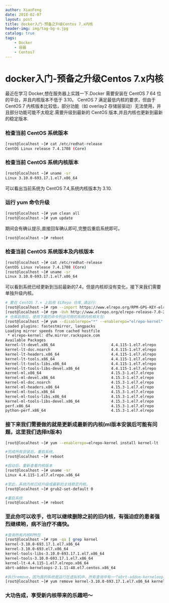 ```yaml
---
author: XiaoFeng
date: 2018-02-07
layout: post
title: docker入门-预备之升级Centos 7.x内核
header-img: img/tag-bg-o.jpg
catalog: true
tags:
    - Docker
    - 容器
    - Centos7
---
```


# docker入门-预备之升级Centos 7.x内核
最近在学习 Docker,想在服务器上实践一下.Docker 需要安装在 CentOS 7 64 位的平台，并且内核版本不低于 3.10。 CentOS 7 满足最低内核的要求，但由于 CentOS 7 内核版本比较低，部分功能（如 overlay2 存储层驱动）无法使用，并且部分功能可能不太稳定.需要升级到最新的 CentOS 版本,并且内核也更新到最新的稳定版本.
### 检查当前 CentOS 系统版本
```bash
[root@localhost ~]# cat /etc/redhat-release
CentOS Linux release 7.4.1708 (Core) 
```
### 检查当前 CentOS 系统内核版本
```bash
[root@localhost ~]# uname -sr
Linux 3.10.0-693.17.1.el7.x86_64
```
可以看出当前系统为 CentOS 7.4,系统内核版本为 3.10.
### 运行 yum 命令升级
```bash
[root@localhost ~]# yum clean all
[root@localhost ~]# yum update
```
期间会有确认提示,直接回车确认即可,完整后重启系统即可。
```bash
[root@localhost ~]# reboot
```
### 检查当前 CentOS 系统版本及内核版本
```bash
[root@localhost ~]# cat /etc/redhat-release
CentOS Linux release 7.4.1708 (Core) 
[root@localhost ~]# uname -sr
Linux 3.10.0-693.17.1.el7.x86_64
```
可以看到系统已经更新到当前最新的7.4，但是内核却没有变化，接下来我们需要单独升级内核。
```bash
# 要在 CentOS 7.× 上启用 ELRepo 仓库,请运行:
[root@localhost ~]# rpm --import https://www.elrepo.org/RPM-GPG-KEY-elrepo.org
[root@localhost ~]# rpm -Uvh http://www.elrepo.org/elrepo-release-7.0-2.el7.elrepo.noarch.rpm
# 仓库启用后，使用下面的命令列出可用的系统内核相关包:
[root@localhost ~]# yum --disablerepo="*" --enablerepo="elrepo-kernel" list available
Loaded plugins: fastestmirror, langpacks
Loading mirror speeds from cached hostfile
 * elrepo-kernel: dfw.mirror.rackspace.com
Available Packages
kernel-lt-devel.x86_64                         4.4.115-1.el7.elrepo                elrepo-kernel
kernel-lt-doc.noarch                           4.4.115-1.el7.elrepo                elrepo-kernel
kernel-lt-headers.x86_64                       4.4.115-1.el7.elrepo                elrepo-kernel
kernel-lt-tools.x86_64                         4.4.115-1.el7.elrepo                elrepo-kernel
kernel-lt-tools-libs.x86_64                    4.4.115-1.el7.elrepo                elrepo-kernel
kernel-lt-tools-libs-devel.x86_64              4.4.115-1.el7.elrepo                elrepo-kernel
kernel-ml.x86_64                               4.15.3-1.el7.elrepo                 elrepo-kernel
kernel-ml-devel.x86_64                         4.15.3-1.el7.elrepo                 elrepo-kernel
kernel-ml-doc.noarch                           4.15.3-1.el7.elrepo                 elrepo-kernel
kernel-ml-headers.x86_64                       4.15.3-1.el7.elrepo                 elrepo-kernel
kernel-ml-tools.x86_64                         4.15.3-1.el7.elrepo                 elrepo-kernel
kernel-ml-tools-libs.x86_64                    4.15.3-1.el7.elrepo                 elrepo-kernel
kernel-ml-tools-libs-devel.x86_64              4.15.3-1.el7.elrepo                 elrepo-kernel
perf.x86_64                                    4.15.3-1.el7.elrepo                 elrepo-kernel
python-perf.x86_64                             4.15.3-1.el7.elrepo                 elrepo-kernel
```
### 接下来我们需要做的就是更新成最新的内核(ml版本安装后可能有问题，这里我们选择lt版本)
```bash
[root@localhost ~]# yum --enablerepo=elrepo-kernel install kernel-lt

#完成所有安装后，重启系统。
[root@localhost ~]# reboot

#启动后，重新查看内核版本
[root@localhost ~]# uname -sr
Linux 4.4.115-1.el7.elrepo.x86_64

#至此，系统内核已经升级成最新的主线稳定内核。
[root@localhost ~]# grub2-set-default 0

#重启系统
[root@localhost ~]# reboot
```
### 至此你可以收手，也可以继续删除之前的旧内核，有强迫症的患者强烈继续哟，病不治疗不痛快。
```bash
#查询所有内核RPM包
[root@localhost ~]# rpm -qa | grep kernel
kernel-3.10.0-693.17.1.el7.x86_64
kernel-3.10.0-693.el7.x86_64 
kernel-tools-libs-3.10.0-693.17.1.el7.x86_64 
kernel-tools-3.10.0-693.17.1.el7.x86_64
kernel-lt-4.4.115-1.el7.elrepo.x86_64
abrt-addon-kerneloops-2.1.11-48.el7.centos.x86_64

#执行remove，因为我的系统是运行在虚拟机中，所有查询中有一个abrt-addon-kerneloops-2.1.11-48.el7.centos.x86_64，记得要排除remove列表。
[root@localhost ~]# yum remove kernel-3.10.0-693.17.1.el7.x86_64 kernel-3.10.0-693.el7.x86_64 kernel-tools-libs-3.10.0-693.17.1.el7.x86_64 kernel-tools-3.10.0-693.17.1.el7.x86_64 
```
### 大功告成，享受新内核带来的乐趣吧～